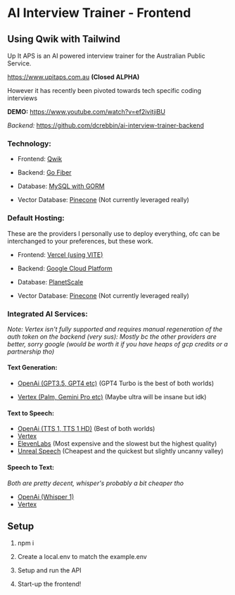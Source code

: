# AI Interview Trainer - Frontend

## Using Qwik with Tailwind

Up It APS is an AI powered interview trainer for the Australian Public Service.

https://www.upitaps.com.au **(Closed ALPHA)**

However it has recently been pivoted towards tech specific coding interviews

**DEMO:** https://www.youtube.com/watch?v=ef2ivitjiBU

*Backend:* https://github.com/dcrebbin/ai-interview-trainer-backend

### Technology:

- Frontend: [Qwik](https://qwik.builder.io/)

- Backend: [Go Fiber](https://docs.gofiber.io/)

- Database: [MySQL with GORM](https://gorm.io/index.html)

- Vector Database: [Pinecone](https://www.pinecone.io) (Not currently leveraged really)

### Default Hosting:

These are the providers I personally use to deploy everything, ofc can be interchanged to your preferences, but these work.

- Frontend: [Vercel (using VITE)](https://vercel.com/)

- Backend: [Google Cloud Platform](https://console.cloud.google.com/)

- Database: [PlanetScale](https://app.planetscale.com/)

- Vector Database: [Pinecone](https://www.pinecone.io/) (Not currently leveraged really)

### Integrated AI Services:
*Note: Vertex isn't fully supported and requires manual regeneration of the auth token on the backend (very sus): Mostly bc the other providers are better, sorry google (would be worth it if you have heaps of gcp credits or a partnership tho)*

#### Text Generation:

- [OpenAi (GPT3.5, GPT4 etc)](https://platform.openai.com/docs/api-reference/chat)  (GPT4 Turbo is the best of both worlds)

- [Vertex (Palm, Gemini Pro etc)](https://console.cloud.google.com/vertex-ai/generative) (Maybe ultra will be insane but idk)

#### Text to Speech:
- [OpenAi (TTS 1, TTS 1 HD)](https://platform.openai.com/docs/api-reference/audio/createSpeech)  (Best of both worlds)
- [Vertex](https://console.cloud.google.com/vertex-ai/generative)
- [ElevenLabs](https://elevenlabs.io/docs/api-reference/text-to-speech) (Most expensive and the slowest but the highest quality)
- [Unreal Speech](https://docs.unrealspeech.com/) (Cheapest and the quickest but slightly uncanny valley)

#### Speech to Text:
*Both are pretty decent, whisper's probably a bit cheaper tho*
- [OpenAi (Whisper 1)](https://platform.openai.com/docs/api-reference/audio/createTranscription)
- [Vertex](https://console.cloud.google.com/vertex-ai/generative)
## Setup 

1) npm i

2) Create a local.env to match the example.env

3) Setup and run the API

4) Start-up the frontend!
